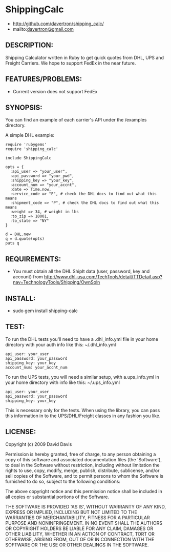 ShippingCalc
============

* http://github.com/davertron/shipping_calc/
* mailto:davertron@gmail.com

DESCRIPTION:
-----------

Shipping Calculator written in Ruby to get quick quotes from DHL, UPS and Freight Carriers.
We hope to support FedEx in the near future.	

FEATURES/PROBLEMS:
-----------------
- Current version does not support FedEx

SYNOPSIS:
--------
You can find an example of each carrier's API under the /examples directory.

A simple DHL example:

	require 'rubygems'
	require 'shipping_calc'

	include ShippingCalc

	opts = {
	  :api_user => "your_user", 
	  :api_password => "your_pwd",
	  :shipping_key => "your_key",
	  :account_num => "your_accnt",
	  :date => Time.now, 
	  :service_code => "E", # check the DHL docs to find out what this means
	  :shipment_code => "P", # check the DHL docs to find out what this means
	  :weight => 34, # weight in lbs
	  :to_zip => 10001,
	  :to_state => "NY"
	}

	d = DHL.new
	q = d.quote(opts)
	puts q

REQUIREMENTS:
---------------
* You must obtain all the DHL ShipIt data (user, password, key and account) from http://www.dhl-usa.com/TechTools/detail/TTDetail.asp?nav=TechnologyTools/Shipping/OwnSoln

INSTALL:
-------
* sudo gem install shipping-calc

TEST:
-----
To run the DHL tests you'll need to have a .dhl_info.yml file in your home directory with your auth info like this: 
    ~/.dhl_info.yml

    api_user: your_user
    api_password: your_password
    shipping_key: your_key
    account_num: your_accnt_num

To run the UPS tests, you will need a similar setup, with a.ups_info.yml in
your home directory with info like this:
    ~/.ups_info.yml
    
    api_user: your_user
    api_password: your_password
    shipping_key: your_key

This is necessary only for the tests. When using the library, you can pass this
information in to the UPS/DHL/Freight classes in any fashion you like.

LICENSE:
-------
Copyright (c) 2009 David Davis

Permission is hereby granted, free of charge, to any person obtaining
a copy of this software and associated documentation files (the
'Software'), to deal in the Software without restriction, including
without limitation the rights to use, copy, modify, merge, publish,
distribute, sublicense, and/or sell copies of the Software, and to
permit persons to whom the Software is furnished to do so, subject to
the following conditions:

The above copyright notice and this permission notice shall be
included in all copies or substantial portions of the Software.

THE SOFTWARE IS PROVIDED 'AS IS', WITHOUT WARRANTY OF ANY KIND,
EXPRESS OR IMPLIED, INCLUDING BUT NOT LIMITED TO THE WARRANTIES OF
MERCHANTABILITY, FITNESS FOR A PARTICULAR PURPOSE AND NONINFRINGEMENT.
IN NO EVENT SHALL THE AUTHORS OR COPYRIGHT HOLDERS BE LIABLE FOR ANY
CLAIM, DAMAGES OR OTHER LIABILITY, WHETHER IN AN ACTION OF CONTRACT,
TORT OR OTHERWISE, ARISING FROM, OUT OF OR IN CONNECTION WITH THE
SOFTWARE OR THE USE OR OTHER DEALINGS IN THE SOFTWARE.
